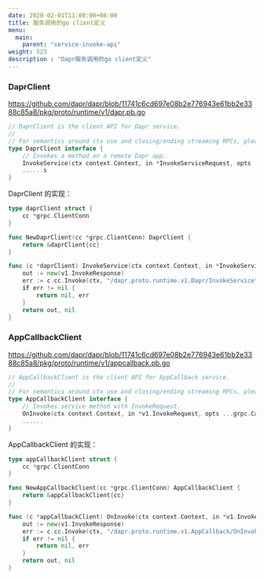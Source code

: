 ```yaml
---
date: 2020-02-01T11:00:00+08:00
title: 服务调用的go client定义
menu:
  main:
    parent: "service-invoke-api"
weight: 523
description : "Dapr服务调用的go client定义"
---
```


### DaprClient

https://github.com/dapr/dapr/blob/11741c6cd697e08b2e776943e61bb2e3388c85a8/pkg/proto/runtime/v1/dapr.pb.go

```go
// DaprClient is the client API for Dapr service.
//
// For semantics around ctx use and closing/ending streaming RPCs, please refer to https://godoc.org/google.golang.org/grpc#ClientConn.NewStream.
type DaprClient interface {
	// Invokes a method on a remote Dapr app.
	InvokeService(ctx context.Context, in *InvokeServiceRequest, opts ...grpc.CallOption) (*v1.InvokeResponse, error)
	......s
}
```
DaprClient 的实现：

```go
type daprClient struct {
	cc *grpc.ClientConn
}

func NewDaprClient(cc *grpc.ClientConn) DaprClient {
	return &daprClient{cc}
}

func (c *daprClient) InvokeService(ctx context.Context, in *InvokeServiceRequest, opts ...grpc.CallOption) (*v1.InvokeResponse, error) {
	out := new(v1.InvokeResponse)
	err := c.cc.Invoke(ctx, "/dapr.proto.runtime.v1.Dapr/InvokeService", in, out, opts...)
	if err != nil {
		return nil, err
	}
	return out, nil
}
```



### AppCallbackClient

https://github.com/dapr/dapr/blob/11741c6cd697e08b2e776943e61bb2e3388c85a8/pkg/proto/runtime/v1/appcallback.pb.go

```go
// AppCallbackClient is the client API for AppCallback service.
//
// For semantics around ctx use and closing/ending streaming RPCs, please refer to https://godoc.org/google.golang.org/grpc#ClientConn.NewStream.
type AppCallbackClient interface {
	// Invokes service method with InvokeRequest.
	OnInvoke(ctx context.Context, in *v1.InvokeRequest, opts ...grpc.CallOption) (*v1.InvokeResponse, error)
	......
}
```

AppCallbackClient 的实现：

```go
type appCallbackClient struct {
	cc *grpc.ClientConn
}

func NewAppCallbackClient(cc *grpc.ClientConn) AppCallbackClient {
	return &appCallbackClient{cc}
}

func (c *appCallbackClient) OnInvoke(ctx context.Context, in *v1.InvokeRequest, opts ...grpc.CallOption) (*v1.InvokeResponse, error) {
	out := new(v1.InvokeResponse)
	err := c.cc.Invoke(ctx, "/dapr.proto.runtime.v1.AppCallback/OnInvoke", in, out, opts...)
	if err != nil {
		return nil, err
	}
	return out, nil
}
```

